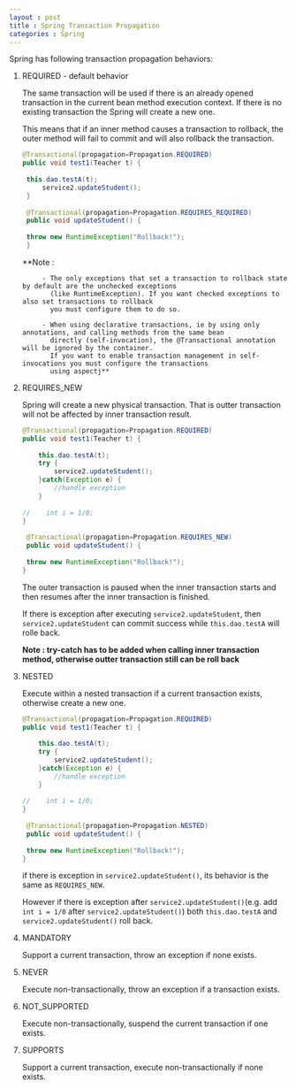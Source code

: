 ```yaml
---
layout : post
title : Spring Transaction Propagation
categories : Spring
---
```


Spring has following transaction propagation behaviors:

1. REQUIRED - default behavior

   The same transaction will be used if there is an already opened transaction in the current bean method execution context. 
   If there is no existing transaction the Spring will create a new one.
   
   This means that if an inner method causes a transaction to rollback, the outer method will fail to commit 
   and will also rollback the transaction.
   
   ```Java
   @Transactional(propagation=Propagation.REQUIRED)
   public void test1(Teacher t) {
		
	this.dao.testA(t);		
        service2.updateStudent();
    }   
	
    @Transactional(propagation=Propagation.REQUIRES_REQUIRED)
    public void updateStudent() {
		
	throw new RuntimeException("Rollback!");
    } 
   ```
   
   **Note : 
   
            - The only exceptions that set a transaction to rollback state by default are the unchecked exceptions 
              (like RuntimeException). If you want checked exceptions to also set transactions to rollback 
              you must configure them to do so.
	      
            - When using declarative transactions, ie by using only annotations, and calling methods from the same bean 
              directly (self-invocation), the @Transactional annotation will be ignored by the container. 
              If you want to enable transaction management in self-invocations you must configure the transactions 
              using aspectj**
              
2. REQUIRES_NEW

   Spring will create a new physical transaction. That is outter transaction will not be affected by inner transaction result.
   
   ```Java
   @Transactional(propagation=Propagation.REQUIRED)
   public void test1(Teacher t) {
		
       this.dao.testA(t);	
       try {   
           service2.updateStudent();
       }catch(Exception e) {
           //handle exception
       }
       
   //    int i = 1/0;
   }   
	
    @Transactional(propagation=Propagation.REQUIRES_NEW)
    public void updateStudent() {
		
	throw new RuntimeException("Rollback!");
   } 
   ```
   
   The outer transaction is paused when the inner transaction starts and then resumes after the inner transaction is finished.
   
   If there is exception after executing `service2.updateStudent`, then `service2.updateStudent` can commit success while
   `this.dao.testA` will rolle back.
   
   **Note : try-catch has to be added when calling inner transaction method, otherwise outter transaction still can be roll back**
   
3. NESTED

   Execute within a nested transaction if a current transaction exists, otherwise create a new one.
   
   ```Java
   @Transactional(propagation=Propagation.REQUIRED)
   public void test1(Teacher t) {
		
       this.dao.testA(t);	
       try {   
           service2.updateStudent();
       }catch(Exception e) {
           //handle exception
       }
       
   //    int i = 1/0;
   }   
	
    @Transactional(propagation=Propagation.NESTED)
    public void updateStudent() {
		
	throw new RuntimeException("Rollback!");
   } 
   ```
   
   if there is exception in `service2.updateStudent()`, its behavior is the same as `REQUIRES_NEW`.
   
   However if there is exception after `service2.updateStudent()`(e.g. add `int i = 1/0` after `service2.updateStudent()`)
   both `this.dao.testA` and `service2.updateStudent()` roll back.

4. MANDATORY

   Support a current transaction, throw an exception if none exists.

5. NEVER

   Execute non-transactionally, throw an exception if a transaction exists.

6. NOT_SUPPORTED

   Execute non-transactionally, suspend the current transaction if one exists.

7. SUPPORTS

   Support a current transaction, execute non-transactionally if none exists.
